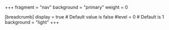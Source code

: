+++
fragment = "nav"
background = "primary"
weight = 0

[breadcrumb]
  display = true # Default value is false
  #level = 0 # Default is 1
  background = "light"
+++
